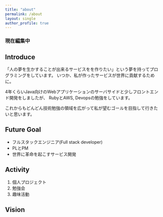 ```yaml
---
title: "about"
permalink: /about
layout: single
author_profile: true
---
```

### 現在編集中

## Introduce
「人の夢を生かすることが出来るサービスをを作りたい」という夢を持ってプログラミングをしています。
いつか、私が作ったサービスが世界に貢献するために。

4年くらいJava向けのWebアプリケーションのサーバサイドと少しフロントエンド開発をしましたが、
RubyとAWS, Devopsの勉強をしています。

これからもどんどん技術勉強の領域を広がって私が望むゴールを目指して行きたいと思います。

## Future Goal
- フルスタックエンジニア(Full stack developer)
- PLとPM
- 世界に革命を起こすサービス開発

## Activity
1. 個人プロジェクト
2. 勉強会
3. 趣味活動

## Vision
